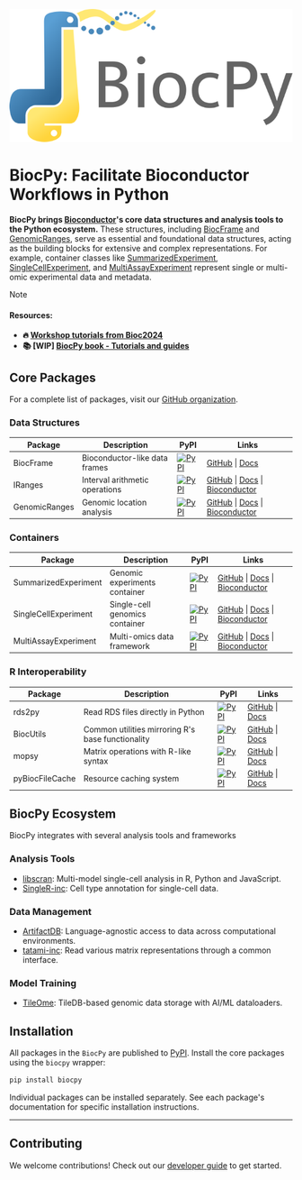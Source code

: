 ![BiocPy logo](https://raw.githubusercontent.com/BiocPy/.github/main/logo/full.png)

# BiocPy: Facilitate Bioconductor Workflows in Python

**BiocPy brings [Bioconductor](https://www.bioconductor.org)'s core data structures and analysis tools to the Python ecosystem.** 
These structures, including [BiocFrame](https://github.com/BiocPy/BiocFrame) and [GenomicRanges](https://github.com/BiocPy/GenomicRanges), 
serve as essential and foundational data structures, acting as the building 
blocks for extensive and complex representations. 
For example, container classes like 
[SummarizedExperiment](https://github.com/BiocPy/SummarizedExperiment), [SingleCellExperiment](https://github.com/BiocPy/SingleCellExperiment), 
and [MultiAssayExperiment](https://github.com/BiocPy/MultiAssayExperiment) represent single or multi-omic experimental data and metadata.

> [!NOTE]
> #### Resources:
> - **🔥 [Workshop tutorials from Bioc2024](https://biocpy.github.io/BiocWorkshop2024/)**
> - **📚 [WIP] [BiocPy book - Tutorials and guides](https://biocpy.github.io/tutorial/)**

## Core Packages

For a complete list of packages, visit our [GitHub organization](https://github.com/orgs/BiocPy/repositories).


### Data Structures

| Package | Description | PyPI | Links |
|---------|-------------|------|-------|
| BiocFrame | Bioconductor-like data frames | [![PyPI](https://img.shields.io/pypi/v/BiocFrame.svg)](https://pypi.org/project/BiocFrame/) | [GitHub](https://github.com/BiocPy/BiocFrame) \| [Docs](https://biocpy.github.io/BiocFrame/) |
| IRanges | Interval arithmetic operations | [![PyPI](https://img.shields.io/pypi/v/iranges.svg)](https://pypi.org/project/iranges/) | [GitHub](https://github.com/BiocPy/IRanges) \| [Docs](https://biocpy.github.io/IRanges/) \| [Bioconductor](https://bioconductor.org/packages/release/bioc/html/IRanges.html) |
| GenomicRanges | Genomic location analysis | [![PyPI](https://img.shields.io/pypi/v/genomicranges.svg)](https://pypi.org/project/genomicranges/) | [GitHub](https://github.com/BiocPy/GenomicRanges) \| [Docs](https://biocpy.github.io/GenomicRanges/) \| [Bioconductor](https://bioconductor.org/packages/release/bioc/html/GenomicRanges.html) |

### Containers

| Package | Description | PyPI | Links |
|---------|-------------|------|-------|
| SummarizedExperiment | Genomic experiments container | [![PyPI](https://img.shields.io/pypi/v/summarizedexperiment.svg)](https://pypi.org/project/summarizedexperiment/) | [GitHub](https://github.com/BiocPy/SummarizedExperiment) \| [Docs](https://biocpy.github.io/SummarizedExperiment/) \| [Bioconductor](https://bioconductor.org/packages/release/bioc/html/SummarizedExperiment.html) |
| SingleCellExperiment | Single-cell genomics container | [![PyPI](https://img.shields.io/pypi/v/singlecellexperiment.svg)](https://pypi.org/project/singlecellexperiment/) | [GitHub](https://github.com/BiocPy/SingleCellExperiment) \| [Docs](https://biocpy.github.io/SingleCellExperiment/) \| [Bioconductor](https://bioconductor.org/packages/release/bioc/html/SingleCellExperiment.html) |
| MultiAssayExperiment | Multi-omics data framework | [![PyPI](https://img.shields.io/pypi/v/multiassayexperiment.svg)](https://pypi.org/project/multiassayexperiment/) | [GitHub](https://github.com/BiocPy/MultiAssayExperiment) \| [Docs](https://biocpy.github.io/MultiAssayExperiment/) \| [Bioconductor](https://bioconductor.org/packages/release/bioc/html/MultiAssayExperiment.html) |


### R Interoperability

| Package | Description | PyPI | Links |
|---------|-------------|------|-------|
| rds2py | Read RDS files directly in Python | [![PyPI](https://img.shields.io/pypi/v/rds2py.svg)](https://pypi.org/project/rds2py/) | [GitHub](https://github.com/BiocPy/rds2py) \| [Docs](https://biocpy.github.io/rds2py/) |
| BiocUtils | Common utilities mirroring R's base functionality | [![PyPI](https://img.shields.io/pypi/v/biocutils.svg)](https://pypi.org/project/biocutils/) | [GitHub](https://github.com/BiocPy/biocutils) \| [Docs](https://biocpy.github.io/BiocUtils/) |
| mopsy | Matrix operations with R-like syntax | [![PyPI](https://img.shields.io/pypi/v/mopsy.svg)](https://pypi.org/project/mopsy/) | [GitHub](https://github.com/BiocPy/mopsy) \| [Docs](https://biocpy.github.io/mopsy/) |
| pyBiocFileCache | Resource caching system | [![PyPI](https://img.shields.io/pypi/v/pybiocfilecache.svg)](https://pypi.org/project/pybiocfilecache/) | [GitHub](https://github.com/BiocPy/pyBiocFileCache) \| [Docs](https://biocpy.github.io/pyBiocFileCache/) |


## BiocPy Ecosystem

BiocPy integrates with several analysis tools and frameworks

### Analysis Tools

- [libscran](https://github.com/libscran): Multi-model single-cell analysis in R, Python and JavaScript.
- [SingleR-inc](https://github.com/SingleR-inc): Cell type annotation for single-cell data.

### Data Management

- [ArtifactDB](https://github.com/ArtifactDB): Language-agnostic access to data across computational environments.
- [tatami-inc](https://github.com/tatami-inc): Read various matrix representations through a common interface.

### Model Training

- [TileOme](https://github.com/TileOme): TileDB-based genomic data storage with AI/ML dataloaders.

## Installation

All packages in the `BiocPy` are published to [PyPI](https://pypi.org/). Install the core packages using the `biocpy` wrapper:

```sh
pip install biocpy
```

Individual packages can be installed separately. See each package's documentation for specific installation instructions.

----

## Contributing

We welcome contributions! Check out our [developer guide](https://github.com/BiocPy/developer_guide) to get started.
